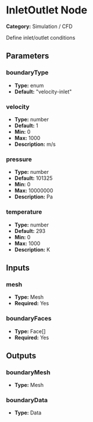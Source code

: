 
# InletOutlet Node

**Category:** Simulation / CFD

Define inlet/outlet conditions

## Parameters


### boundaryType
- **Type:** enum
- **Default:** "velocity-inlet"





### velocity
- **Type:** number
- **Default:** 1
- **Min:** 0
- **Max:** 1000
- **Description:** m/s


### pressure
- **Type:** number
- **Default:** 101325
- **Min:** 0
- **Max:** 10000000
- **Description:** Pa


### temperature
- **Type:** number
- **Default:** 293
- **Min:** 0
- **Max:** 1000
- **Description:** K


## Inputs


### mesh
- **Type:** Mesh
- **Required:** Yes



### boundaryFaces
- **Type:** Face[]
- **Required:** Yes



## Outputs


### boundaryMesh
- **Type:** Mesh



### boundaryData
- **Type:** Data





